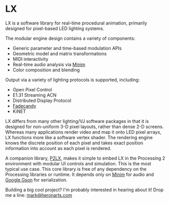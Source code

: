LX
==

LX is a software library for real-time procedural animation, primarily designed for pixel-based LED lighting systems.

The modular engine design contains a variety of components:

* Generic parameter and time-based modulation APIs
* Geometric model and matrix transformations
* MIDI interactivity
* Real-time audio analysis via [Minim](https://github.com/ddf/Minim)
* Color composition and blending

Output via a variety of lighting protocols is supported, including:

* Open Pixel Control
* E1.31 Streaming ACN
* Distributed Display Protocol
* [Fadecandy](https://github.com/scanlime/fadecandy)
* KiNET

LX differs from many other lighting/VJ software packages in that it is designed for non-uniform 3-D pixel layouts, rather than dense 2-D screens. Whereas many applications render video and map it onto LED pixel arrays, LX functions more like a software vertex shader. The rendering engine knows the discrete position of each pixel and takes exact position information into account as each pixel is rendered.   

A companion library, [P2LX](https://github.com/heronarts/P2LX), makes it simple to embed LX in the Processing 2 environment with modular UI controls and simulation. This is the most typical use case. This core library is free of any dependency on the Processing libraries or runtime. It depends only on [Minim](https://github.com/ddf/Minim) for audio and [Google Gson](https://code.google.com/p/google-gson/) for serialization.
 
Building a big cool project? I'm probably interested in hearing about it! Drop me a line: mark@heronarts.com
